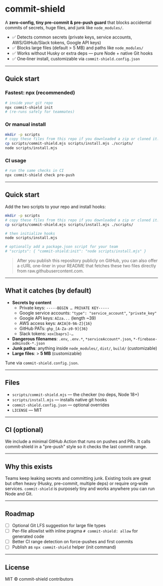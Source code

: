 # commit-shield

A **zero‑config, tiny pre-commit & pre-push guard** that blocks accidental commits of secrets, huge files, and junk like `node_modules/`.

- ✅ Detects common secrets (private keys, service accounts, AWS/GitHub/Slack tokens, Google API keys)
- ✅ Blocks large files (default > 5 MB) and paths like `node_modules/`
- ✅ Works without Husky or extra deps — pure Node + native Git hooks
- ✅ One‑liner install, customizable via `commit-shield.config.json`

---


## Quick start

### Fastest: npx (recommended)
```bash
# inside your git repo
npx commit-shield init
# (re-runs safely for teammates)
```

### Or manual install
```bash
mkdir -p scripts
# copy these files from this repo if you downloaded a zip or cloned it:
cp scripts/commit-shield.mjs scripts/install.mjs ./scripts/
node scripts/install.mjs
```

### CI usage
```bash
# run the same checks in CI
npx commit-shield check pre-push
```

---


## Quick start

Add the two scripts to your repo and install hooks:

```bash
mkdir -p scripts
# copy these files from this repo if you downloaded a zip or cloned it:
cp scripts/commit-shield.mjs scripts/install.mjs ./scripts/

# then initialize hooks
node scripts/install.mjs

# optionally add a package.json script for your team
# "scripts": { "commit-shield:init": "node scripts/install.mjs" }
```

> After you publish this repository publicly on GitHub, you can also offer a cURL one-liner in your README that fetches these two files directly from raw.githubusercontent.com.

---

## What it catches (by default)

- **Secrets by content**
  - Private keys: `-----BEGIN … PRIVATE KEY-----`
  - Google service accounts: `"type": "service_account"`, `"private_key"`
  - Google API keys: `AIza...` (length ~39)
  - AWS access keys: `AKIA[0-9A-Z]{16}`
  - GitHub PATs: `ghp_[A-Za-z0-9]{36}`
  - Slack tokens: `xox[baprs]-…`
- **Dangerous filenames**: `.env`, `.env.*`, `*serviceAccount*.json`, `*-firebase-adminsdk-*.json`
- **Junk paths**: anything inside `node_modules/`, `dist/`, `build/` (customizable)
- **Large files**: > **5 MB** (customizable)

Tune via `commit-shield.config.json`.

---

## Files

- `scripts/commit-shield.mjs` — the checker (no deps, Node 18+)
- `scripts/install.mjs` — installs native git hooks
- `commit-shield.config.json` — optional overrides
- `LICENSE` — MIT

---

## CI (optional)

We include a minimal GitHub Action that runs on pushes and PRs. It calls commit‑shield in a "pre-push" style so it checks the last commit range.

---

## Why this exists

Teams keep leaking secrets and committing junk. Existing tools are great but often heavy (Husky, pre-commit, multiple deps) or require org‑wide services. `commit-shield` is purposely tiny and works anywhere you can run Node and Git.

---

## Roadmap

- [ ] Optional Git LFS suggestion for large file types
- [ ] Per-file allowlist with inline pragma `# commit-shield: allow` for generated code
- [ ] Better CI range detection on force-pushes and first commits
- [ ] Publish as `npx commit-shield` helper (init command)

---

## License

MIT © commit-shield contributors

